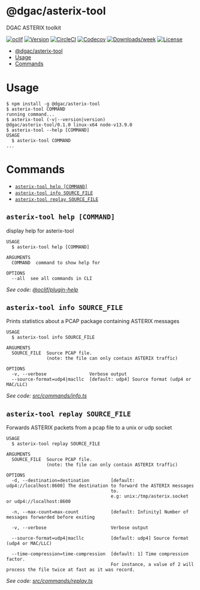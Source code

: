 # @dgac/asterix-tool

DGAC ASTERIX toolkit

[![oclif](https://img.shields.io/badge/cli-oclif-brightgreen.svg)](https://oclif.io)
[![Version](https://img.shields.io/npm/v/@dgac/asterix-replay.svg)](https://npmjs.org/package/@dgac/asterix-replay)
[![CircleCI](https://circleci.com/gh/kouak/asterix-replay/tree/master.svg?style=shield)](https://circleci.com/gh/kouak/asterix-replay/tree/master)
[![Codecov](https://codecov.io/gh/kouak/asterix-replay/branch/master/graph/badge.svg)](https://codecov.io/gh/kouak/asterix-replay)
[![Downloads/week](https://img.shields.io/npm/dw/@dgac/asterix-replay.svg)](https://npmjs.org/package/@dgac/asterix-replay)
[![License](https://img.shields.io/npm/l/@dgac/asterix-replay.svg)](https://github.com/kouak/asterix-replay/blob/master/package.json)

<!-- toc -->
* [@dgac/asterix-tool](#dgacasterix-tool)
* [Usage](#usage)
* [Commands](#commands)
<!-- tocstop -->

# Usage

<!-- usage -->
```sh-session
$ npm install -g @dgac/asterix-tool
$ asterix-tool COMMAND
running command...
$ asterix-tool (-v|--version|version)
@dgac/asterix-tool/0.1.0 linux-x64 node-v13.9.0
$ asterix-tool --help [COMMAND]
USAGE
  $ asterix-tool COMMAND
...
```
<!-- usagestop -->

# Commands

<!-- commands -->
* [`asterix-tool help [COMMAND]`](#asterix-tool-help-command)
* [`asterix-tool info SOURCE_FILE`](#asterix-tool-info-source_file)
* [`asterix-tool replay SOURCE_FILE`](#asterix-tool-replay-source_file)

## `asterix-tool help [COMMAND]`

display help for asterix-tool

```
USAGE
  $ asterix-tool help [COMMAND]

ARGUMENTS
  COMMAND  command to show help for

OPTIONS
  --all  see all commands in CLI
```

_See code: [@oclif/plugin-help](https://github.com/oclif/plugin-help/blob/v2.2.3/src/commands/help.ts)_

## `asterix-tool info SOURCE_FILE`

Prints statistics about a PCAP package containing ASTERIX messages

```
USAGE
  $ asterix-tool info SOURCE_FILE

ARGUMENTS
  SOURCE_FILE  Source PCAP file.
               (note: the file can only contain ASTERIX traffic)

OPTIONS
  -v, --verbose                Verbose output
  --source-format=udp4|macllc  [default: udp4] Source format (udp4 or MAC/LLC)
```

_See code: [src/commands/info.ts](https://github.com/DGAC/asterix-tool/blob/v0.1.0/src/commands/info.ts)_

## `asterix-tool replay SOURCE_FILE`

Forwards ASTERIX packets from a pcap file to a unix or udp socket

```
USAGE
  $ asterix-tool replay SOURCE_FILE

ARGUMENTS
  SOURCE_FILE  Source PCAP file.
               (note: the file can only contain ASTERIX traffic)

OPTIONS
  -d, --destination=destination        [default: udp4://localhost:8600] The destination to forward the ASTERIX messages
                                       to.
                                       e.g: unix:/tmp/asterix.socket or udp4://localhost:8600

  -n, --max-count=max-count            [default: Infinity] Number of messages forwarded before exiting

  -v, --verbose                        Verbose output

  --source-format=udp4|macllc          [default: udp4] Source format (udp4 or MAC/LLC)

  --time-compression=time-compression  [default: 1] Time compression factor.
                                       For instance, a value of 2 will process the file twice at fast as it was record.
```

_See code: [src/commands/replay.ts](https://github.com/DGAC/asterix-tool/blob/v0.1.0/src/commands/replay.ts)_
<!-- commandsstop -->
